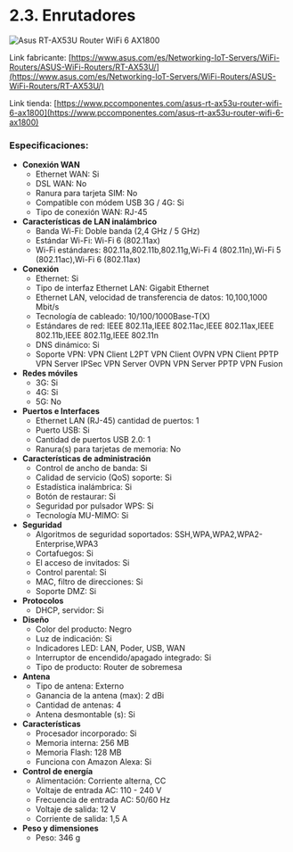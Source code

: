 # 2.3. Enrutadores

![Asus RT-AX53U Router WiFi 6 AX1800](https://img.pccomponentes.com/articles/43/433529/1910-asus-rt-ax53u-router-wifi-6.jpg)

Link fabricante: [https://www.asus.com/es/Networking-IoT-Servers/WiFi-Routers/ASUS-WiFi-Routers/RT-AX53U/](https://www.asus.com/es/Networking-IoT-Servers/WiFi-Routers/ASUS-WiFi-Routers/RT-AX53U/)

Link tienda: [https://www.pccomponentes.com/asus-rt-ax53u-router-wifi-6-ax1800](https://www.pccomponentes.com/asus-rt-ax53u-router-wifi-6-ax1800)



### Especificaciones:

* **Conexión WAN**
  * Ethernet WAN: Si
  * DSL WAN: No
  * Ranura para tarjeta SIM: No
  * Compatible con módem USB 3G / 4G: Si
  * Tipo de conexión WAN: RJ-45
* **Características de LAN inalámbrico**
  * Banda Wi-Fi: Doble banda (2,4 GHz / 5 GHz)
  * Estándar Wi-Fi: Wi-Fi 6 (802.11ax)
  * Wi-Fi estándares: 802.11a,802.11b,802.11g,Wi-Fi 4 (802.11n),Wi-Fi 5 (802.11ac),Wi-Fi 6 (802.11ax)
* **Conexión**
  * Ethernet: Si
  * Tipo de interfaz Ethernet LAN: Gigabit Ethernet
  * Ethernet LAN, velocidad de transferencia de datos: 10,100,1000 Mbit/s
  * Tecnología de cableado: 10/100/1000Base-T(X)
  * Estándares de red: IEEE 802.11a,IEEE 802.11ac,IEEE 802.11ax,IEEE 802.11b,IEEE 802.11g,IEEE 802.11n
  * DNS dinámico: Si
  * Soporte VPN: VPN Client L2PT VPN Client OVPN VPN Client PPTP VPN Server IPSec VPN Server OVPN VPN Server PPTP VPN Fusion
* **Redes móviles**
  * 3G: Si
  * 4G: Si
  * 5G: No
* **Puertos e Interfaces**
  * Ethernet LAN (RJ-45) cantidad de puertos: 1
  * Puerto USB: Si
  * Cantidad de puertos USB 2.0: 1
  * Ranura(s) para tarjetas de memoria: No
* **Características de administración**
  * Control de ancho de banda: Si
  * Calidad de servicio (QoS) soporte: Si
  * Estadística inalámbrica: Si
  * Botón de restaurar: Si
  * Seguridad por pulsador WPS: Si
  * Tecnología MU-MIMO: Si
* **Seguridad**
  * Algoritmos de seguridad soportados: SSH,WPA,WPA2,WPA2-Enterprise,WPA3
  * Cortafuegos: Si
  * El acceso de invitados: Si
  * Control parental: Si
  * MAC, filtro de direcciones: Si
  * Soporte DMZ: Si
* **Protocolos**
  * DHCP, servidor: Si
* **Diseño**
  * Color del producto: Negro
  * Luz de indicación: Si
  * Indicadores LED: LAN, Poder, USB, WAN
  * Interruptor de encendido/apagado integrado: Si
  * Tipo de producto: Router de sobremesa
* **Antena**
  * Tipo de antena: Externo
  * Ganancia de la antena (max): 2 dBi
  * Cantidad de antenas: 4
  * Antena desmontable (s): Si
* **Características**
  * Procesador incorporado: Si
  * Memoria interna: 256 MB
  * Memoria Flash: 128 MB
  * Funciona con Amazon Alexa: Si
* **Control de energía**
  * Alimentación: Corriente alterna, CC
  * Voltaje de entrada AC: 110 - 240 V
  * Frecuencia de entrada AC: 50/60 Hz
  * Voltaje de salida: 12 V
  * Corriente de salida: 1,5 A
* **Peso y dimensiones**
  * Peso: 346 g
